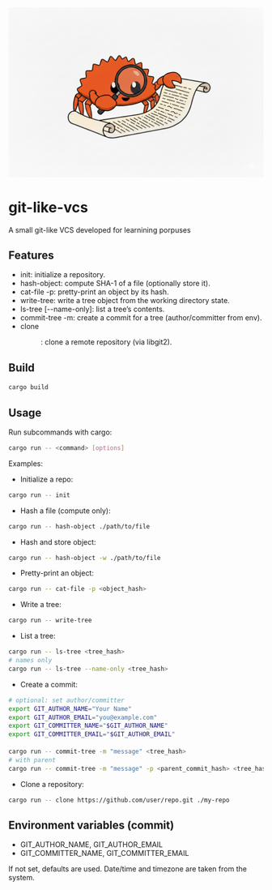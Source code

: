 ![git-like-vcs banner](assets/banner.png)

# git-like-vcs

A small git-like VCS developed for learnining porpuses

## Features

- init: initialize a repository.
- hash-object: compute SHA-1 of a file (optionally store it).
- cat-file -p: pretty-print an object by its hash.
- write-tree: write a tree object from the working directory state.
- ls-tree [--name-only]: list a tree’s contents.
- commit-tree -m: create a commit for a tree (author/committer from env).
- clone <url> <dir>: clone a remote repository (via libgit2).

## Build

```bash
cargo build
```

## Usage

Run subcommands with cargo:

```bash
cargo run -- <command> [options]
```

Examples:

- Initialize a repo:
```bash
cargo run -- init
```

- Hash a file (compute only):
```bash
cargo run -- hash-object ./path/to/file
```

- Hash and store object:
```bash
cargo run -- hash-object -w ./path/to/file
```

- Pretty-print an object:
```bash
cargo run -- cat-file -p <object_hash>
```

- Write a tree:
```bash
cargo run -- write-tree
```

- List a tree:
```bash
cargo run -- ls-tree <tree_hash>
# names only
cargo run -- ls-tree --name-only <tree_hash>
```

- Create a commit:
```bash
# optional: set author/committer
export GIT_AUTHOR_NAME="Your Name"
export GIT_AUTHOR_EMAIL="you@example.com"
export GIT_COMMITTER_NAME="$GIT_AUTHOR_NAME"
export GIT_COMMITTER_EMAIL="$GIT_AUTHOR_EMAIL"

cargo run -- commit-tree -m "message" <tree_hash>
# with parent
cargo run -- commit-tree -m "message" -p <parent_commit_hash> <tree_hash>
```

- Clone a repository:
```bash
cargo run -- clone https://github.com/user/repo.git ./my-repo
```

## Environment variables (commit)

- GIT_AUTHOR_NAME, GIT_AUTHOR_EMAIL
- GIT_COMMITTER_NAME, GIT_COMMITTER_EMAIL

If not set, defaults are used. Date/time and timezone are taken from the system.